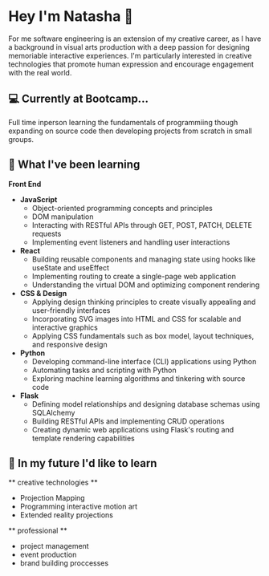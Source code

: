 
# Hey I'm Natasha 👾

For me software engineering is an extension of my creative career, as I have a background in visual arts production with a deep passion for designing memoriable interactive experiences. I'm particularly interested in creative technologies that promote human expression and encourage engagement with the real world.

## 💻 Currently at Bootcamp...

Full time inperson learning the fundamentals of programmiing though expanding on source code then developing projects from scratch in small groups.

## 💪 What I've been learning  

**Front End**
- **JavaScript**
  - Object-oriented programming concepts and principles
  - DOM manipulation
  - Interacting with RESTful APIs through GET, POST, PATCH, DELETE requests
  - Implementing event listeners and handling user interactions
- **React**
  - Building reusable components and managing state using hooks like useState and useEffect
  - Implementing routing to create a single-page web application
  - Understanding the virtual DOM and optimizing component rendering
- **CSS & Design**
  - Applying design thinking principles to create visually appealing and user-friendly interfaces
  - Incorporating SVG images into HTML and CSS for scalable and interactive graphics
  - Applying CSS fundamentals such as box model, layout techniques, and responsive design
- **Python**
  - Developing command-line interface (CLI) applications using Python
  - Automating tasks and scripting with Python
  - Exploring machine learning algorithms and tinkering with source code
- **Flask**
  - Defining model relationships and designing database schemas using SQLAlchemy
  - Building RESTful APIs and implementing CRUD operations
  - Creating dynamic web applications using Flask's routing and template rendering capabilities

## 🔮 In my future I'd like to learn

** creative technologies **
  - Projection Mapping
  - Programming interactive motion art 
  - Extended reality projections 
  
** professional **
  - project management 
  - event production 
  - brand building proccesses 

